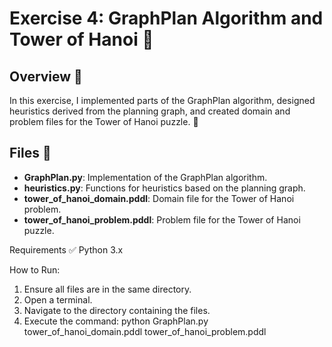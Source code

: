 # Exercise 4: GraphPlan Algorithm and Tower of Hanoi 🧩

## Overview 📖
In this exercise, I implemented parts of the GraphPlan algorithm, designed heuristics derived from the planning graph, and created domain and problem files for the Tower of Hanoi puzzle. 🗼

## Files 📂
- **GraphPlan.py**: Implementation of the GraphPlan algorithm.
- **heuristics.py**: Functions for heuristics based on the planning graph.
- **tower_of_hanoi_domain.pddl**: Domain file for the Tower of Hanoi problem.
- **tower_of_hanoi_problem.pddl**: Problem file for the Tower of Hanoi puzzle.

Requirements ✅
Python 3.x

How to Run:
1. Ensure all files are in the same directory.
2. Open a terminal.
3. Navigate to the directory containing the files.
4. Execute the command:
  python GraphPlan.py tower_of_hanoi_domain.pddl tower_of_hanoi_problem.pddl


